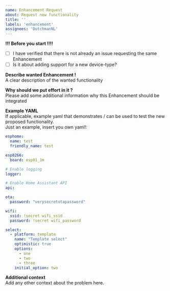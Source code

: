 ```yaml
---
name: Enhancement Request
about: Request new functionality
title: ''
labels: 'enhancement'
assignees: 'DutchmanNL'
---
```


**!!! Before you start !!!!**
- [ ] I have verified that there is not already an issue requesting the same Enhancement
- [ ] Is it about adding support for a new device-type?

**Describe wanted Enhancement !**  
A clear description of the wanted functionality

**Why should we put effort in it ?**  
Please add some additional information why this Enhancement should be integrated

**Example YAML**  
If applicable, example yaml that demonstrates / can be used to test the new proposed functionality.  
Just an example, insert you own yaml!:
```yaml
esphome:
  name: test
  friendly_name: test

esp8266:
  board: esp01_1m

# Enable logging
logger:

# Enable Home Assistant API
api:

ota:
  password: "verysecretotapassword"

wifi:
  ssid: !secret wifi_ssid
  password: !secret wifi_password

select:
  - platform: template
    name: "Template select"
    optimistic: true
    options:
      - one
      - two
      - three
    initial_option: two
```

**Additional context**  
Add any other context about the problem here.
